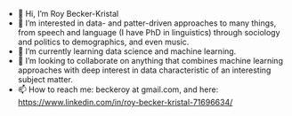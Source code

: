 - 👋 Hi, I’m Roy Becker-Kristal
- 👀 I’m interested in data- and patter-driven approaches to many things, from speech and language (I have PhD in linguistics) through sociology and politics to demographics, and even music.
- 🌱 I’m currently learning data science and machine learning.
- 💞️ I’m looking to collaborate on anything that combines machine learning approaches with deep interest in data characteristic of an interesting subject matter.
- 📫 How to reach me: beckeroy at gmail.com, and here: https://www.linkedin.com/in/roy-becker-kristal-71696634/

<!---
RoyBeckerKristal/RoyBeckerKristal is a ✨ special ✨ repository because its `README.md` (this file) appears on your GitHub profile.
You can click the Preview link to take a look at your changes.
--->
